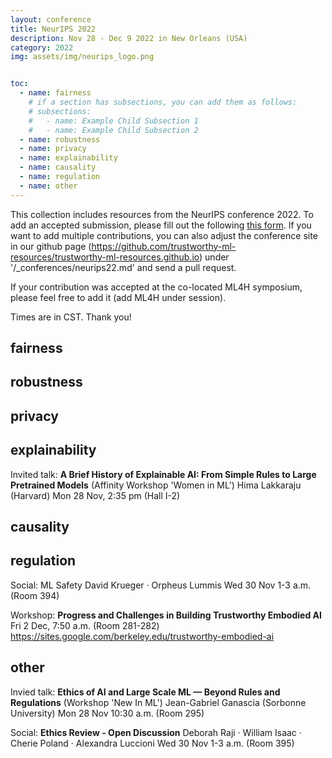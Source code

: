 ```yaml
---
layout: conference
title: NeurIPS 2022
description: Nov 28 - Dec 9 2022 in New Orleans (USA)
category: 2022
img: assets/img/neurips_logo.png


toc:
  - name: fairness
    # if a section has subsections, you can add them as follows:
    # subsections:
    #   - name: Example Child Subsection 1
    #   - name: Example Child Subsection 2
  - name: robustness
  - name: privacy
  - name: explainability
  - name: causality
  - name: regulation
  - name: other
---
```

This collection includes resources from the NeurIPS conference 2022. To add an accepted submission, please fill out the following [this form](https://forms.gle/rQQUN2zJQMKGwA7J6). If you want to add multiple contributions, you can also adjust the conference site in our github page (https://github.com/trustworthy-ml-resources/trustworthy-ml-resources.github.io) under '/_conferences/neurips22.md' and send a pull request. 
  
If your contribution was accepted at the co-located ML4H symposium, please feel free to add it (add ML4H under session).
  
Times are in CST. Thank you!

## fairness
## robustness
## privacy
## explainability
Invited talk: **A Brief History of Explainable AI: From Simple Rules to Large Pretrained Models** (Affinity Workshop 'Women in ML')
Hima Lakkaraju (Harvard)
Mon 28 Nov, 2:35 pm (Hall I-2)

## causality
## regulation
Social: ML Safety
David Krueger · Orpheus Lummis
Wed 30 Nov 1-3 a.m. (Room 394)
  
Workshop: **Progress and Challenges in Building Trustworthy Embodied AI**
Fri 2 Dec, 7:50 a.m. (Room 281-282)
https://sites.google.com/berkeley.edu/trustworthy-embodied-ai

## other
Invied talk: **Ethics of AI and Large Scale ML — Beyond Rules and Regulations** (Workshop 'New In ML')
Jean-Gabriel Ganascia (Sorbonne University)
Mon 28 Nov 10:30 a.m. (Room 295)
  
Social: **Ethics Review - Open Discussion**
Deborah Raji · William Isaac · Cherie Poland · Alexandra Luccioni
Wed 30 Nov 1-3 a.m. (Room 395)



<!-- Template
type of contribtion: title (optional: session)
author/speaker
date, time (virtual or on-site(state location))
link
--->